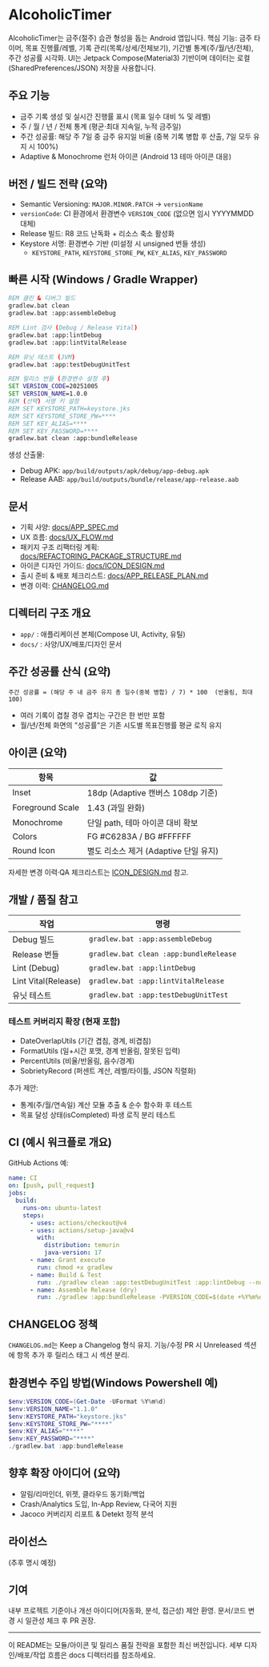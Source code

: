 # AlcoholicTimer

AlcoholicTimer는 금주(절주) 습관 형성을 돕는 Android 앱입니다. 핵심 기능: 금주 타이머, 목표 진행률/레벨, 기록 관리(목록/상세/전체보기), 기간별 통계(주/월/년/전체), 주간 성공률 시각화. UI는 Jetpack Compose(Material3) 기반이며 데이터는 로컬(SharedPreferences/JSON) 저장을 사용합니다.

## 주요 기능
- 금주 기록 생성 및 실시간 진행률 표시 (목표 일수 대비 % 및 레벨)
- 주 / 월 / 년 / 전체 통계 (평균·최대 지속일, 누적 금주일)
- 주간 성공률: 해당 주 7일 중 금주 유지일 비율 (중복 기록 병합 후 산출, 7일 모두 유지 시 100%)
- Adaptive & Monochrome 런처 아이콘 (Android 13 테마 아이콘 대응)

## 버전 / 빌드 전략 (요약)
- Semantic Versioning: `MAJOR.MINOR.PATCH` → `versionName`
- `versionCode`: CI 환경에서 환경변수 `VERSION_CODE` (없으면 임시 YYYYMMDD 대체)
- Release 빌드: R8 코드 난독화 + 리소스 축소 활성화
- Keystore 서명: 환경변수 기반 (미설정 시 unsigned 번들 생성)
  - `KEYSTORE_PATH`, `KEYSTORE_STORE_PW`, `KEY_ALIAS`, `KEY_PASSWORD`

## 빠른 시작 (Windows / Gradle Wrapper)
```bat
REM 클린 & 디버그 빌드
gradlew.bat clean
gradlew.bat :app:assembleDebug

REM Lint 검사 (Debug / Release Vital)
gradlew.bat :app:lintDebug
gradlew.bat :app:lintVitalRelease

REM 유닛 테스트 (JVM)
gradlew.bat :app:testDebugUnitTest

REM 릴리스 번들 (환경변수 설정 후)
SET VERSION_CODE=20251005
SET VERSION_NAME=1.0.0
REM (선택) 서명 키 설정
REM SET KEYSTORE_PATH=keystore.jks
REM SET KEYSTORE_STORE_PW=****
REM SET KEY_ALIAS=****
REM SET KEY_PASSWORD=****
gradlew.bat clean :app:bundleRelease
```
생성 산출물:
- Debug APK: `app/build/outputs/apk/debug/app-debug.apk`
- Release AAB: `app/build/outputs/bundle/release/app-release.aab`

## 문서
- 기획 사양: [docs/APP_SPEC.md](./docs/APP_SPEC.md)
- UX 흐름: [docs/UX_FLOW.md](./docs/UX_FLOW.md)
- 패키지 구조 리팩터링 계획: [docs/REFACTORING_PACKAGE_STRUCTURE.md](./docs/REFACTORING_PACKAGE_STRUCTURE.md)
- 아이콘 디자인 가이드: [docs/ICON_DESIGN.md](./docs/ICON_DESIGN.md)
- 출시 준비 & 배포 체크리스트: [docs/APP_RELEASE_PLAN.md](./docs/APP_RELEASE_PLAN.md)
- 변경 이력: [CHANGELOG.md](./CHANGELOG.md)

## 디렉터리 구조 개요
- `app/` : 애플리케이션 본체(Compose UI, Activity, 유틸)
- `docs/` : 사양/UX/배포/디자인 문서

## 주간 성공률 산식 (요약)
```
주간 성공률 = (해당 주 내 금주 유지 총 일수(중복 병합) / 7) * 100  (반올림, 최대 100)
```
- 여러 기록이 겹칠 경우 겹치는 구간은 한 번만 포함
- 월/년/전체 화면의 "성공률"은 기존 시도별 목표진행률 평균 로직 유지

## 아이콘 (요약)
| 항목 | 값 |
|------|----|
| Inset | 18dp (Adaptive 캔버스 108dp 기준) |
| Foreground Scale | 1.43 (과밀 완화) |
| Monochrome | 단일 path, 테마 아이콘 대비 확보 |
| Colors | FG #C6283A / BG #FFFFFF |
| Round Icon | 별도 리소스 제거 (Adaptive 단일 유지) |

자세한 변경 이력·QA 체크리스트는 [ICON_DESIGN.md](./docs/ICON_DESIGN.md) 참고.

## 개발 / 품질 참고
| 작업 | 명령 |
|------|------|
| Debug 빌드 | `gradlew.bat :app:assembleDebug` |
| Release 번들 | `gradlew.bat clean :app:bundleRelease` |
| Lint (Debug) | `gradlew.bat :app:lintDebug` |
| Lint Vital(Release) | `gradlew.bat :app:lintVitalRelease` |
| 유닛 테스트 | `gradlew.bat :app:testDebugUnitTest` |

### 테스트 커버리지 확장 (현재 포함)
- DateOverlapUtils (기간 겹침, 경계, 비겹침)
- FormatUtils (일+시간 포맷, 경계 반올림, 잘못된 입력)
- PercentUtils (비율/반올림, 음수/경계)
- SobrietyRecord (퍼센트 계산, 레벨/타이틀, JSON 직렬화)

추가 제안:
- 통계(주/월/연속일) 계산 모듈 추출 & 순수 함수화 후 테스트
- 목표 달성 상태(isCompleted) 파생 로직 분리 테스트

## CI (예시 워크플로 개요)
GitHub Actions 예:
```yaml
name: CI
on: [push, pull_request]
jobs:
  build:
    runs-on: ubuntu-latest
    steps:
      - uses: actions/checkout@v4
      - uses: actions/setup-java@v4
        with:
          distribution: temurin
          java-version: 17
      - name: Grant execute
        run: chmod +x gradlew
      - name: Build & Test
        run: ./gradlew clean :app:testDebugUnitTest :app:lintDebug --no-daemon
      - name: Assemble Release (dry)
        run: ./gradlew :app:bundleRelease -PVERSION_CODE=$(date +%Y%m%d) -PVERSION_NAME=1.0.0-dry --no-daemon || true
```

## CHANGELOG 정책
`CHANGELOG.md`는 Keep a Changelog 형식 유지. 기능/수정 PR 시 Unreleased 섹션에 항목 추가 후 릴리스 태그 시 섹션 분리.

## 환경변수 주입 방법(Windows Powershell 예)
```powershell
$env:VERSION_CODE=(Get-Date -UFormat %Y%m%d)
$env:VERSION_NAME="1.1.0"
$env:KEYSTORE_PATH="keystore.jks"
$env:KEYSTORE_STORE_PW="****"
$env:KEY_ALIAS="****"
$env:KEY_PASSWORD="****"
./gradlew.bat :app:bundleRelease
```

## 향후 확장 아이디어 (요약)
- 알림/리마인더, 위젯, 클라우드 동기화/백업
- Crash/Analytics 도입, In-App Review, 다국어 지원
- Jacoco 커버리지 리포트 & Detekt 정적 분석

## 라이선스
(추후 명시 예정)

## 기여
내부 프로젝트 기준이나 개선 아이디어(자동화, 분석, 접근성) 제안 환영. 문서/코드 변경 시 일관성 체크 후 PR 권장.

---
이 README는 모듈/아이콘 및 릴리스 품질 전략을 포함한 최신 버전입니다. 세부 디자인/배포/작업 흐름은 docs 디렉터리를 참조하세요.

